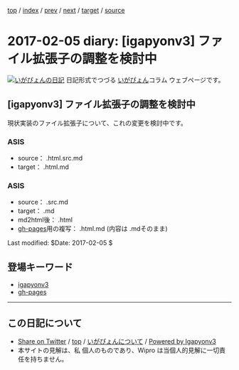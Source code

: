 [top](../index.html) 
 / [index](index.html) 
 / [prev](ig170204.html) 
 / [next](ig170206.html) 
 / [target](http://www.igapyon.jp/igapyon/diary/2017/ig170205.html) 
 / [source](https://github.com/igapyon/diary/blob/master/2017/ig170205.src.md) 

2017-02-05 diary: [igapyonv3] ファイル拡張子の調整を検討中
=====================================================================================================
[![いがぴょんの日記](http://www.igapyon.jp/igapyon/diary/images/iga200306s.jpg "いがぴょん")](http://www.igapyon.jp/igapyon/diary/memo/memoigapyon.html) 日記形式でつづる [いがぴょん](http://www.igapyon.jp/igapyon/diary/memo/memoigapyon.html)コラム ウェブページです。

## [igapyonv3] ファイル拡張子の調整を検討中

現状実装のファイル拡張子について、これの変更を検討中です。

### ASIS

* source： .html.src.md
* target： .html.md

### ASIS

* source： .src.md
* target： .md
* md2html後： .html
* [gh-pages](../keyword/gh-pages.html)用の複写： .html.md (内容は .mdそのまま)

Last modified: $Date: 2017-02-05 $

## 登場キーワード

* [igapyonv3](../keyword/igapyonv3.html)
* [gh-pages](../keyword/gh-pages.html)

----------------------------------------------------------------------------------------------------

## この日記について

* [Share on Twitter](https://twitter.com/intent/tweet?hashtags=igapyon%2Cdiary%2C%E3%81%84%E3%81%8C%E3%81%B4%E3%82%87%E3%82%93%2Cigapyonv3%2Cgh-pages&text=%5Bigapyonv3%5D+%E3%83%95%E3%82%A1%E3%82%A4%E3%83%AB%E6%8B%A1%E5%BC%B5%E5%AD%90%E3%81%AE%E8%AA%BF%E6%95%B4%E3%82%92%E6%A4%9C%E8%A8%8E%E4%B8%AD&url=http%3A%2F%2Fwww.igapyon.jp%2Figapyon%2Fdiary%2F2017%2Fig170205.html) / [top](../index.html) / [いがぴょんについて](http://www.igapyon.jp/igapyon/diary/memo/memoigapyon.html) / [Powered by Igapyonv3](https://github.com/igapyon/igapyonv3)
* 本サイトの見解は、私 個人のものであり、Wipro は当個人的見解に一切責任を持ちません。 
